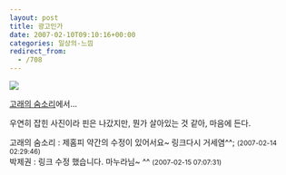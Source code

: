 ```yaml
---
layout: post
title: 광고인가
date: 2007-02-10T09:10:16+00:00
categories: 일상의-느낌
redirect_from:
  - /708
---
```


<img src=http://pds4.egloos.com/pds/200702/14/87/b0037287_11020964.jpg>

<a href=http://tiyny.egloos.com/2997306 target=bb>고래의 숨소리</a>에서...

우연히 잡힌 사진이라 핀은 나갔지만, 뭔가 살아있는 것 같아, 마음에 든다.
<div id=comments>
<div class=comment>
<!--- cmt:1094 --->
<!--- mail: --->
<!--- parent:0 --->
고래의 숨소리 : 
제홈피 약간의 수정이 있어서요~ 링크다시 거세염^^;
 <small>(2007-02-14 02:29:46)</small>
</div>
<div class=comment>
<!--- cmt:1095 --->
<!--- mail: --->
<!--- parent:0 --->
박제권 : 
링크 수정 했습니다. 마누라님~ ^^
 <small>(2007-02-15 07:07:31)</small>
</div>
</div>
